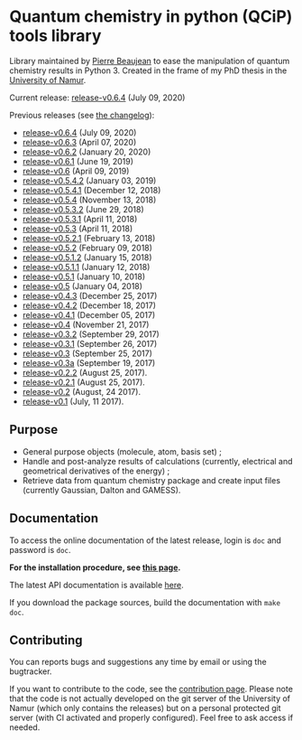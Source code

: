 # Quantum chemistry in python (QCiP) tools library

Library maintained by [Pierre Beaujean](pierre.beaujean@unamur.be) to ease the manipulation of quantum chemistry results in Python 3. Created in the frame of my PhD thesis in the [University of Namur](https://www.unamur.be).

<!-- STABLE: -->
Current release: [release-v0.6.4](https://gitlab.unamur.be/chimie/lct/qcip_tools/tree/release-v0.6.4) (July 09, 2020)

Previous releases (see [the changelog](./CHANGELOG.md)):

<!-- PREVIOUS: -->
+  [release-v0.6.4](https://gitlab.unamur.be/chimie/lct/qcip_tools/tree/release-v0.6.4) (July 09, 2020)
+  [release-v0.6.3](https://gitlab.unamur.be/chimie/lct/qcip_tools/tree/release-v0.6.3) (April 07, 2020)
+  [release-v0.6.2](https://gitlab.unamur.be/chimie/lct/qcip_tools/tree/release-v0.6.2) (January 20, 2020)
+  [release-v0.6.1](https://gitlab.unamur.be/chimie/lct/qcip_tools/tree/release-v0.6.1) (June 19, 2019)
+  [release-v0.6](https://gitlab.unamur.be/chimie/lct/qcip_tools/tree/release-v0.6) (April 09, 2019)
+  [release-v0.5.4.2](https://gitlab.unamur.be/chimie/lct/qcip_tools/tree/release-v0.5.4.2) (January 03, 2019)
+  [release-v0.5.4.1](https://gitlab.unamur.be/chimie/lct/qcip_tools/tree/release-v0.5.4.1) (December 12, 2018)
+  [release-v0.5.4](https://gitlab.unamur.be/chimie/lct/qcip_tools/tree/release-v0.5.4) (November 13, 2018)
+  [release-v0.5.3.2](https://gitlab.unamur.be/chimie/lct/qcip_tools/tree/release-v0.5.3.2) (June 29, 2018)
+  [release-v0.5.3.1](https://gitlab.unamur.be/chimie/lct/qcip_tools/tree/release-v0.5.3.1) (April 11, 2018)
+  [release-v0.5.3](https://gitlab.unamur.be/chimie/lct/qcip_tools/tree/release-v0.5.3) (April 11, 2018)
+  [release-v0.5.2.1](https://gitlab.unamur.be/chimie/lct/qcip_tools/tree/release-v0.5.2.1) (February 13, 2018)
+  [release-v0.5.2](https://gitlab.unamur.be/chimie/lct/qcip_tools/tree/release-v0.5.2) (February 09, 2018)
+  [release-v0.5.1.2](https://gitlab.unamur.be/chimie/lct/qcip_tools/tree/release-v0.5.1.2) (January 15, 2018)
+  [release-v0.5.1.1](https://gitlab.unamur.be/chimie/lct/qcip_tools/tree/release-v0.5.1.1) (January 12, 2018)
+  [release-v0.5.1](https://gitlab.unamur.be/chimie/lct/qcip_tools/tree/release-v0.5.1) (January 10, 2018)
+  [release-v0.5](https://gitlab.unamur.be/chimie/lct/qcip_tools/tree/release-v0.5) (January 04, 2018)
+ [release-v0.4.3](https://gitlab.unamur.be/chimie/lct/qcip_tools/tree/release-v0.4.3) (December 25, 2017)
+ [release-v0.4.2](https://gitlab.unamur.be/chimie/lct/qcip_tools/tree/release-v0.4.2) (December 18, 2017)
+ [release-v0.4.1](https://gitlab.unamur.be/chimie/lct/qcip_tools/tree/release-v0.4.1) (December 05, 2017)
+ [release-v0.4](https://gitlab.unamur.be/chimie/lct/qcip_tools/tree/release-v0.4) (November 21, 2017)
+ [release-v0.3.2](https://gitlab.unamur.be/chimie/lct/qcip_tools/tree/release-v0.3.2) (September 29, 2017)
+ [release-v0.3.1](https://gitlab.unamur.be/chimie/lct/qcip_tools/tree/release-v0.3.1) (September 26, 2017)
+ [release-v0.3](https://gitlab.unamur.be/chimie/lct/qcip_tools/tree/release-v0.3) (September 25, 2017)
+ [release-v0.3a](https://gitlab.unamur.be/chimie/lct/qcip_tools/tree/release-v0.3a) (September 19, 2017)
+ [release-v0.2.2](https://gitlab.unamur.be/chimie/lct/qcip_tools/tree/release-v0.2.2) (August 25, 2017).
+ [release-v0.2.1](https://gitlab.unamur.be/chimie/lct/qcip_tools/tree/release-v0.2.1) (August 25, 2017).
+ [release-v0.2](https://gitlab.unamur.be/chimie/lct/qcip_tools/tree/release-v0.2) (August, 24 2017).
+ [release-v0.1](https://gitlab.unamur.be/chimie/lct/qcip_tools/tree/release-v0.1) (July, 11 2017).

## Purpose

+ General purpose objects (molecule, atom, basis set) ;
+ Handle and post-analyze results of calculations (currently, electrical and geometrical derivatives of the energy) ;
+ Retrieve data from quantum chemistry package and create input files (currently Gaussian, Dalton and GAMESS).


## Documentation

To access the online documentation of the latest release, login is `doc` and password is `doc`.

**For the installation procedure, see [this page](http://perso.unamur.be/~pbeaujea/qcip_tools/html/install.html).**

The latest API documentation is available [here](http://perso.unamur.be/~pbeaujea/qcip_tools/html/).

If you download the package sources, build the documentation with `make doc`.

## Contributing

You can reports bugs and suggestions any time by email or using the bugtracker.

If you want to contribute to the code, see the [contribution page](./documentation/source/contributing.rst). 
Please note that the code is not actually developed on the git server of the University of Namur (which only contains the releases) but on a personal protected git server (with CI activated and properly configured). 
Feel free to ask access if needed.
